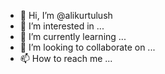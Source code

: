 - 👋 Hi, I’m @alikurtulush
- 👀 I’m interested in ...
- 🌱 I’m currently learning ...
- 💞️ I’m looking to collaborate on ...
- 📫 How to reach me ...

<!---
alikurtulush/alikurtulush is a ✨ special ✨ repository because its `README.md` (this file) appears on your GitHub profile.
You can click the Preview link to take a look at your changes.
--->
